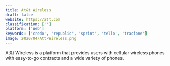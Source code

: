 ```yaml
---
title: At&t Wireless
draft: false 
website: https://att.com
classification: ['']
platform: ['Web']
keywords: ['credo', 'republic', 'sprint', 'tello', 'tracfone']
image: 2020/04/Att-Wireless.png
---
```

At&t Wireless is a platform that provides users with cellular wireless phones with easy-to-go contracts and a wide variety of phones.